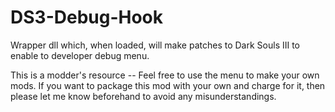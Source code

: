 # DS3-Debug-Hook
 
Wrapper dll which, when loaded, will make patches to Dark Souls III to enable to developer debug menu.

This is a modder's resource -- Feel free to use the menu to make your own mods. If you want to package this mod with your own and charge for it, then please let me know beforehand to avoid any misunderstandings.
